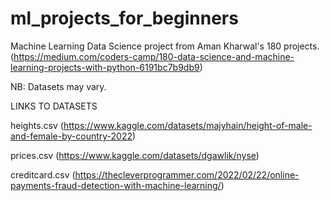 # ml_projects_for_beginners
Machine Learning  Data Science project from Aman Kharwal's 180 projects.
(https://medium.com/coders-camp/180-data-science-and-machine-learning-projects-with-python-6191bc7b9db9)

NB: Datasets may vary.

LINKS TO DATASETS

heights.csv (https://www.kaggle.com/datasets/majyhain/height-of-male-and-female-by-country-2022)

prices.csv (https://www.kaggle.com/datasets/dgawlik/nyse)

creditcard.csv (https://thecleverprogrammer.com/2022/02/22/online-payments-fraud-detection-with-machine-learning/)
